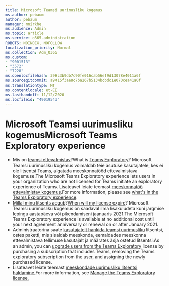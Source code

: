 ```yaml
---
title: Microsoft Teamsi uurimusliku kogemus
ms.author: pebaum
author: pebaum
manager: mnirkhe
ms.audience: Admin
ms.topic: article
ms.service: o365-administration
ROBOTS: NOINDEX, NOFOLLOW
localization_priority: Normal
ms.collection: Adm_O365
ms.custom:
- "9001513"
- "3572"
- "7228"
ms.openlocfilehash: 398c3b9db7c90fe016cab56ef9d13078e4011a6f
ms.sourcegitcommit: a9415f3ae8c7ba267b5134bcbdc1e070cea41a0f
ms.translationtype: MT
ms.contentlocale: et-EE
ms.lasthandoff: 11/12/2020
ms.locfileid: "49019543"
---
```

# <a name="microsoft-teams-exploratory-experience"></a><span data-ttu-id="b354e-102">Microsoft Teamsi uurimusliku kogemus</span><span class="sxs-lookup"><span data-stu-id="b354e-102">Microsoft Teams Exploratory experience</span></span>

- <span data-ttu-id="b354e-103">Mis on [teamsi ettevalmistav](https://docs.microsoft.com/microsoftteams/teams-exploratory)?</span><span class="sxs-lookup"><span data-stu-id="b354e-103">What is [Teams Exploratory](https://docs.microsoft.com/microsoftteams/teams-exploratory)?</span></span> <span data-ttu-id="b354e-104">Microsoft Teamsi uurimusliku kogemus võimaldab teie asutuse kasutajatele, kes ei ole litsentsi Teams, algatada meeskonnatööd ettevalmistava kogemuse.</span><span class="sxs-lookup"><span data-stu-id="b354e-104">The Microsoft Teams Exploratory experience lets users in your organization who are not licensed for Teams initiate an exploratory experience of Teams.</span></span> <span data-ttu-id="b354e-105">Lisateavet leiate teemast [meeskonnatöö ettevalmistav kogemus](https://docs.microsoft.com/microsoftteams/teams-exploratory#whats-in-the-teams-exploratory-experience).</span><span class="sxs-lookup"><span data-stu-id="b354e-105">For more information, please see [what's in the Teams Exploratory experience](https://docs.microsoft.com/microsoftteams/teams-exploratory#whats-in-the-teams-exploratory-experience).</span></span>
- <span data-ttu-id="b354e-106">[Millal minu litsents aegub](https://docs.microsoft.com/microsoftteams/teams-exploratory#how-long-does-the-teams-exploratory-experience-last)?</span><span class="sxs-lookup"><span data-stu-id="b354e-106">[When will my license expire](https://docs.microsoft.com/microsoftteams/teams-exploratory#how-long-does-the-teams-exploratory-experience-last)?</span></span> <span data-ttu-id="b354e-107">Microsoft Teamsi uurimusliku kogemus on saadaval ilma lisakuludeta kuni järgmise lepingu aastapäeva või pikendamiseni jaanuaris 2021.</span><span class="sxs-lookup"><span data-stu-id="b354e-107">The Microsoft Teams Exploratory experience is available at no additional cost until your next agreement anniversary or renewal on or after January 2021.</span></span>
- <span data-ttu-id="b354e-108">Administraatorina saate [kasutajatelt hankida teamsi uurimusliku](https://docs.microsoft.com/microsoftteams/teams-exploratory#upgrade-users-from-the-teams-exploratory-license) litsentsi, ostes paketti, mis sisaldab meeskonda, eemaldades meeskonna ettevalmistava tellimuse kasutajalt ja määrates äsja ostetud litsentsi.</span><span class="sxs-lookup"><span data-stu-id="b354e-108">As an admin, you can [upgrade users from the Teams Exploratory](https://docs.microsoft.com/microsoftteams/teams-exploratory#upgrade-users-from-the-teams-exploratory-license) license by purchasing a subscription that includes Teams, removing the Teams exploratory subscription from the user, and assigning the newly purchased license.</span></span>
- <span data-ttu-id="b354e-109">Lisateavet leiate teemast [meeskondade uurimusliku litsentsi haldamine.](https://docs.microsoft.com/microsoftteams/teams-exploratory)</span><span class="sxs-lookup"><span data-stu-id="b354e-109">For more information, see [Manage the Teams Exploratory license.](https://docs.microsoft.com/microsoftteams/teams-exploratory)</span></span>